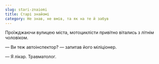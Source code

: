 ```yaml
---
slug: stari-znaiomi
title: Старі знайомі
category: Не знав, не вмів, та як на те й забув
---
```

Проїжджаючи вулицею міста, мотоциклісти привітно вітались з літнім чоловіком.

— Ви теж автоінспектор? — запитав його міліціонер.

— Я лікар. Травматолог.
